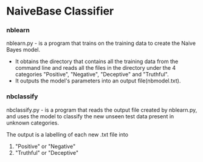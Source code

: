# NaiveBase Classifier

### nblearn

nblearn.py - is a program that trains on the training data to create the Naive Bayes model.

* It obtains the directory that contains all the training data from the command
line and reads all the files in the directory under the 4 categories "Positive", "Negative", "Deceptive" and "Truthful".
* It outputs the model's parameters into an output file(nbmodel.txt).

### nbclassify


nbclassify.py - is a program that reads the output file created by nblearn.py, and uses the model to classify the new unseen test data present in unknown categories. <br/>

The output is a labelling of each new .txt file into

1. "Positive" or "Negative"
2. "Truthful" or "Deceptive"
